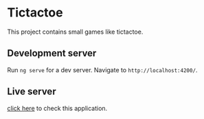 # Tictactoe

This project contains small games like tictactoe.

## Development server

Run `ng serve` for a dev server. Navigate to `http://localhost:4200/`.

## Live server

[click here](https://smallgames-b79a5.web.app/tictactoe) to check this application.